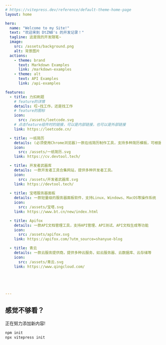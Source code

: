 ```yaml
---
# https://vitepress.dev/reference/default-theme-home-page
layout: home

hero:
  name: "Welcome to my Site!"
  text: "欢迎来到 DtZNB's 的开发记录！"
  tagline: 这是我的开发随笔~
  image:
    src: /assets/background.png
    alt: 背景图片
  actions:
    - theme: brand
      text: Markdown Examples
      link: /markdown-examples
    - theme: alt
      text: API Examples
      link: /api-examples

features:
  - title: 力扣刷题
    # feature的详情
    details: 哎~找工作，还是找工作
    # feature的图标
    icon:
      src: /assets/leetcode.svg
    # 点击feature组件时的链接，可以是内部链接，也可以是外部链接
    link: https://leetcode.cn/

  - title: 一纸简历
    details: (必须使用Chrome浏览器)一款在线简历制作工具，支持多种简历模板，可根据需求进行自定义
    icon:
      src: /assets/一纸简历.svg
    link: https://cv.devtool.tech/

  - title: 开发者武器库
    details: 一款开发者工具合集网站，提供多种开发者工具。
    icon:
      src: /assets/开发者武器库.svg
    link: https://devtool.tech/
  
  - title: 宝塔服务器面板
    details: 一款轻量级的服务器面板软件，支持Linux、Windows、MacOS等操作系统
    icon:
      src: /assets/宝塔.svg
    link: https://www.bt.cn/new/index.html

  - title: Apifox
    details: 一款API文档管理工具，支持API管理、API测试、API文档生成等功能
    icon:
      src: /assets/apifox.svg
    link: https://apifox.com/?utm_source=shanyue-blog

  - title: 青云
    details: 一款云服务提供商，提供多种云服务，如云服务器、云数据库、云存储等
    icon:
      src: /assets/青云.svg
    link: https://www.qingcloud.com/

  
  
    

---
```


## 感觉不够看？

正在努力添加新内容!

```sh
npm init
npx vitepress init
```
